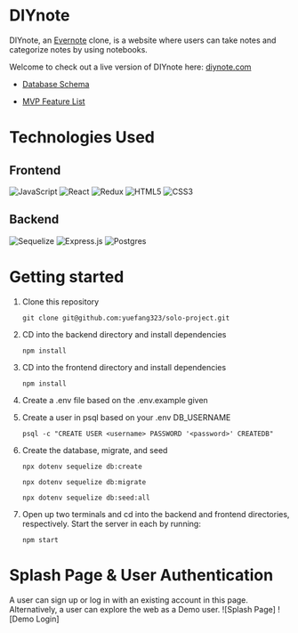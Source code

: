 # DIYnote

DIYnote, an [Evernote](https://evernote.com/) clone, is a website where users can take notes and categorize notes by using notebooks. 

Welcome to check out a live version of DIYnote here: [diynote.com](https://diynote.herokuapp.com/)

- [Database Schema](https://github.com/yuefang323/DIYnote/wiki/Database-Schema)

- [MVP Feature List](https://github.com/yuefang323/DIYnote/wiki/MVP-Feature-List)

# Technologies Used
## Frontend
![JavaScript](https://img.shields.io/badge/javascript-%23323330.svg?style=for-the-badge&logo=javascript&logoColor=%23F7DF1E)
![React](https://img.shields.io/badge/react-%23323330.svg?style=for-the-badge&logo=react&logoColor=%blue)
![Redux](https://img.shields.io/badge/react-purple.svg?style=for-the-badge&logo=redux&logoColor=white)
![HTML5](https://img.shields.io/badge/html5-%23E34F26.svg?style=for-the-badge&logo=html5&logoColor=white)
![CSS3](https://img.shields.io/badge/css3-%231572B6.svg?style=for-the-badge&logo=css3&logoColor=white)
## Backend
![Sequelize](https://img.shields.io/badge/Sequelize-52B0E7?style=for-the-badge&logo=Sequelize&logoColor=white)
![Express.js](https://img.shields.io/badge/express.js-%23404d59.svg?style=for-the-badge&logo=express&logoColor=%2361DAFB)
![Postgres](https://img.shields.io/badge/postgres-%23316192.svg?style=for-the-badge&logo=postgresql&logoColor=white)

# Getting started
1. Clone this repository

   ```git clone git@github.com:yuefang323/solo-project.git```

2. CD into the backend directory and install dependencies

   ```npm install```
    
3. CD into the frontend directory and install dependencies

   ```npm install```
    
4. Create a .env file based on the .env.example given

6. Create a user in psql based on your .env DB_USERNAME

   ```psql -c "CREATE USER <username> PASSWORD '<password>' CREATEDB"```
  
6. Create the database, migrate, and seed
  
   ```npx dotenv sequelize db:create```
   
   ```npx dotenv sequelize db:migrate```
   
   ```npx dotenv sequelize db:seed:all```
   
7. Open up two terminals and cd into the backend and frontend directories, respectively. Start the server in each by running:

   ```npm start```

# Splash Page & User Authentication
A user can sign up or log in with an existing account in this page. Alternatively, a user can explore the web as a Demo user. 
![Splash Page]
![Demo Login]